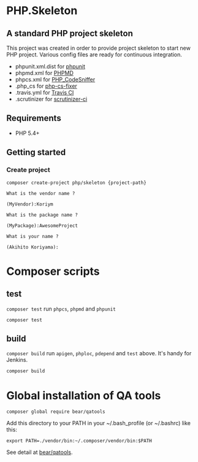 # PHP.Skeleton

## A standard PHP project skeleton

This project was created in order to provide project skeleton to start new PHP project.
Various config files are ready for continuous integration.

 * phpunit.xml.dist for [phpunit](http://phpunit.de/manual/current/en/index.html)
 * phpmd.xml for [PHPMD](https://phpmd.org)
 * phpcs.xml for [PHP_CodeSniffer](https://github.com/squizlabs/PHP_CodeSniffer/wiki)
 * .php_cs for [php-cs-fixer](https://github.com/FriendsOfPHP/PHP-CS-Fixer)
 * .travis.yml for [Travis CI](https://travis-ci.org/)
 * .scrutinizer for [scrutinizer-ci](https://scrutinizer-ci.com/)
 
## Requirements

 * PHP 5.4+

## Getting started

### Create project

    
```
composer create-project php/skeleton {project-path}

What is the vendor name ?

(MyVendor):Koriym

What is the package name ?

(MyPackage):AwesomeProject

What is your name ?

(Akihito Koriyama):
```

# Composer scripts

## test

`composer test` run `phpcs`, `phpmd` and `phpunit`

```
composer test
```

## build

`composer build` run `apigen`, `phploc`, `pdepend` and `test` above. It's handy for Jenkins. 

```
composer build
```
# Global installation of QA tools

```
composer global require bear/qatools

```
Add this directory to your PATH in your ~/.bash_profile (or ~/.bashrc) like this:

```
export PATH=./vendor/bin:~/.composer/vendor/bin:$PATH
```

See detail at [bear/qatools](https://github.com/bearsunday/BEAR.QATools).
